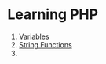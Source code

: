 # Learning PHP

 1. [Variables](https://www.php.net/manual/en/language.variables.basics.php)
 2. [String Functions](http://php.net/manual/en/ref.strings.php)
 3. []()
